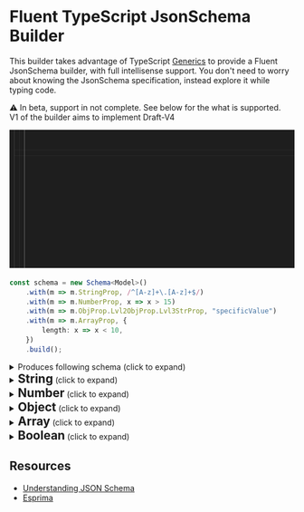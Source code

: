 # Fluent TypeScript JsonSchema Builder

This builder takes advantage of TypeScript [Generics](https://www.typescriptlang.org/docs/handbook/generics.html) to provide a Fluent JsonSchema builder, with full intellisense support. You don't need to worry  about knowing the JsonSchema specification, instead explore it while typing code.


⚠ In beta, support in not complete. See below for the what is supported.  
V1 of the builder aims to implement Draft-V4

![Builder demo](.\assets\ts-schema-demo.gif)

```typescript
const schema = new Schema<Model>()
    .with(m => m.StringProp, /^[A-z]+\.[A-z]+$/)
    .with(m => m.NumberProp, x => x > 15)
    .with(m => m.ObjProp.Lvl2ObjProp.Lvl3StrProp, "specificValue")
    .with(m => m.ArrayProp, {
        length: x => x < 10,
    })
    .build();
```

<details>
  <summary>Produces following schema (click to expand)</summary>

```json
{
    "type": "object",
    "properties": {
        "StringProp": {
            "type": "string",
            "pattern": "^[A-z]+\\.[A-z]+$"
        },
        "NumberProp": {
            "type": "number",
            "minimum": 16
        },
        "ObjProp": {
            "title": "ObjProp",
            "type": "object",
            "properties": {
                "Lvl2ObjProp": {
                    "title": "Lvl2ObjProp",
                    "type": "object",
                    "properties": {
                        "Lvl3StrProp": {
                            "type": "string",
                            "pattern": "specificValue"
                        }
                    },
                    "required": [
                        "Lvl3StrProp"
                    ]
                }
            },
            "required": [
                "Lvl2ObjProp"
            ]
        },
        "ArrayProp": {
            "type": "array",
            "maxItems": 9
        }
    },
    "required": [
        "StringProp",
        "NumberProp",
        "ObjProp",
        "ArrayProp"
    ]
}
```
</details>


<details>
  <summary><h2 style="display: inline">String</h2>  (click to expand)</summary>
  
### Specific value
```typescript
const schema = new Schema<Model>()
    .with(m => m.StringProp, "specificValue")
    .build();
```

### Length
```typescript
const schema = new Schema<Model>()
    .with(m => m.StringProp, x => x.length >= 10)
    .build();
```
Supported operators: `==`, `===`, `>=`, `<=`, `>`, `<`

### Regular Expressions
```typescript
const schema = new Schema<Model>()
    .with(m => m.StringProp, /^[A-z]+\.[A-z]+$/)
    .build();
```

### Format
⚠ Not yet supported.  
Proposed implementation

```typescript
const schema = new Schema<Model>()
    .with(m => m.StringProp, {
        format: "date-time"
    })
    .build();
```
</details>



<details>
  <summary><h2 style="display: inline">Number</h2> (click to expand)</summary>
  
### Multiples
```typescript
const schema = new Schema<Model>()
    .with(m => m.NumberProp, new NumberSchema({
        multipleOf: 10
    }))
    .build();
```

### Range
```typescript
const schema = new Schema<Model>()
    .with(m => m.NumberProp, x => x >= 10)
    // or
    .with(m => m.NumberProp, new NumberSchema({
        minimum: 10,
        maximum: 15,
    })
    .build();
```
Supported operators: `==`, `===`, `>=`, `<=`, `>`, `<`
Does not make use of `exclusiveMaximum` due to differences in implementations between drafts.

</details>



<details>
  <summary><h2 style="display: inline">Object</h2> (click to expand)</summary>
  
### Properties & Required Properties
Auto generated based on property expressions.  
Leaf node must be non object type, will be parsed according to its type;

```typescript
const schema = new Schema<Model>()
    .with(m => m.ObjProp.Lvl2ObjProp.Lvl3StrProp, /^[A-z]+\.[A-z]+$/)
    .build();
```

### Size
⚠ Not yet supported.  
Proposed implementation:
```typescript
const schema = new Schema<Model>()
    .with(m => m.ObjProp, x => x < 3)
    .build();
```
Supported operators: `==`, `===`, `>=`, `<=`, `>`, `<`

### Dependencies
⚠ Not yet supported.  
No proposed implementation.

### Pattern Properties
⚠ Not yet supported.  
No proposed implementation.

</details>


<details>
  <summary><h2 style="display: inline">Array</h2> (click to expand)</summary>
  
### List validation

```typescript
const schema = new Schema<Model>()
    .with(m => m.ArrayProp, [1, 2, 3])
    .build();
```

### Tuple validation
⚠ Not yet supported.  
No proposed implementation:

### Length
```typescript
const schema = new Schema<Model>()
    .with(m => m.ArrayProp, {
        length: x < 3
    })
    .build();
```
Supported operators: `==`, `===`, `>=`, `<=`, `>`, `<`

### Uniqueness
```typescript
const schema = new Schema<Model>()
    .with(m => m.ArrayProp, {
        uniqueItems: false
    })
    .build();
```

</details>


<details>
  <summary><h2 style="display: inline">Boolean</h2> (click to expand)</summary>

### Value
```typescript
const schema = new Schema<Model>()
    .with(m => m.BooleanProp, false)
    .build();
```

</details>

## Resources
* [Understanding JSON Schema](https://json-schema.org/understanding-json-schema/index.html)
* [Esprima](http://esprima.org/)